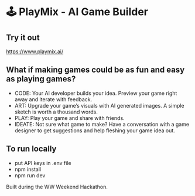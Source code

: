 # 🕹️ PlayMix - AI Game Builder

## Try it out
https://www.playmix.ai/

## What if making games could be as fun and easy as playing games?
* CODE: Your AI developer builds your idea. Preview your game right away and iterate with feedback.
* ART: Upgrade your game’s visuals with AI generated images. A simple sketch is worth a thousand words.
* PLAY: Play your game and share with friends.
* IDEATE: Not sure what game to make? Have a conversation with a game designer to get suggestions and help fleshing your game idea out.

## To run locally
- put API keys in .env file
- npm install
- npm run dev

Built during the WW Weekend Hackathon.

